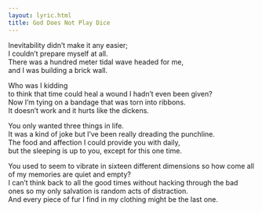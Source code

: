 ```yaml
---
layout: lyric.html
title: God Does Not Play Dice
---
```


Inevitability didn’t make it any easier;  
I couldn’t prepare myself at all.  
There was a hundred meter tidal wave headed for me,  
and I was building a brick wall.  

Who was I kidding  
to think that time could heal a wound I hadn’t even been given?  
Now I’m tying on a bandage that was torn into ribbons.  
It doesn’t work and it hurts like the dickens.  

You only wanted three things in life.  
It was a kind of joke but I’ve been really dreading the punchline.  
The food and affection I could provide you with daily,  
but the sleeping is up to you, except for this one time.  

You used to seem to vibrate in sixteen different dimensions so how come all of my memories are quiet and empty?  
I can’t think back to all the good times without hacking through the bad ones so my only salvation is random acts of distraction.  
And every piece of fur I find in my clothing might be the last one.  
